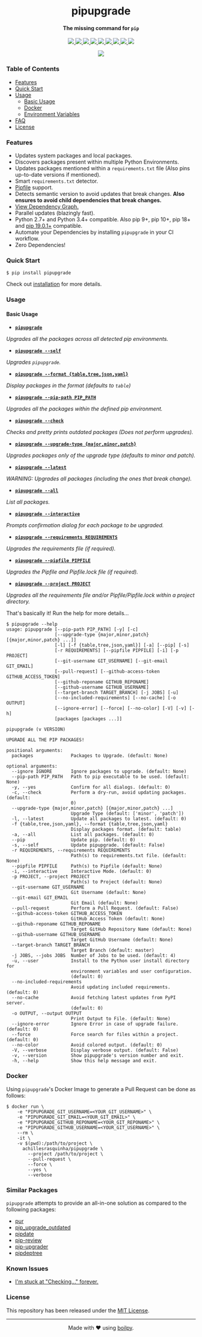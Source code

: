 <div align="center">
  <h1>
    pipupgrade
  </h1>
  <h4>The missing command for <code>pip</code></h4>
</div>

<p align="center">
  <a href='https://github.com/achillesrasquinha/pipupgrade/actions?query=workflow:"Continuous Integration"'>
    <img src="https://img.shields.io/github/workflow/status/achillesrasquinha/pipupgrade/ci?style=flat-square">
  </a>
  <a href="https://coveralls.io/github/achillesrasquinha/pipupgrade">
    <img src="https://img.shields.io/coveralls/github/achillesrasquinha/pipupgrade.svg?style=flat-square">
  </a>
  <a href="https://pypi.org/project/pipupgrade/">
		<img src="https://img.shields.io/pypi/v/pipupgrade.svg?style=flat-square">
	</a>
    <a href="https://pypi.org/project/pipupgrade/">
		<img src="https://img.shields.io/pypi/l/pipupgrade.svg?style=flat-square">
	</a>
  <a href="https://pypi.org/project/pipupgrade/">
		<img src="https://img.shields.io/pypi/pyversions/pipupgrade.svg?style=flat-square">
	</a>
  <a href="https://hub.docker.com/r/achillesrasquinha/pipupgrade">
		<img src="https://img.shields.io/docker/cloud/build/achillesrasquinha/pipupgrade.svg?style=flat-square&logo=docker">
	</a>
  <a href="https://git.io/boilpy">
    <img src="https://img.shields.io/badge/made%20with-boilpy-red.svg?style=flat-square">
  </a>
	<a href="https://saythanks.io/to/achillesrasquinha">
		<img src="https://img.shields.io/badge/Say%20Thanks-🦉-1EAEDB.svg?style=flat-square">
	</a>
	<a href="https://paypal.me/achillesrasquinha">
		<img src="https://img.shields.io/badge/donate-💵-f44336.svg?style=flat-square">
	</a>
</p>

<div align="center">
  <img src=".github/assets/demo.gif">
</div>

### Table of Contents
* [Features](#Features)
* [Quick Start](#quick-start)
* [Usage](#usage)
  * [Basic Usage](#basic-usage)
  * [Docker](#docker)
  * [Environment Variables](docs/source/envvar.md)
* [FAQ](FAQ.md)
* [License](#license)

### Features
* Updates system packages and local packages.
* Discovers packages present within multiple Python Environments.
* Updates packages mentioned within a `requirements.txt` file (Also pins up-to-date versions if mentioned).
* Smart `requirements.txt` detector.
* [Pipfile](https://github.com/pypa/pipenv) support.
* Detects semantic version to avoid updates that break changes. **Also ensures to avoid
 child dependencies that break changes.**
* [View Dependency Graph.](FAQ.md/#how-do-i-view-a-dependency-graph)
* Parallel updates (blazingly fast).
* Python 2.7+ and Python 3.4+ compatible. Also pip 9+, pip 10+, pip 18+ and [pip 19.0.1+](https://github.com/pypa/pip/issues/6158) compatible.
* Automate your Dependencies by installing `pipupgrade` in your CI workflow.
* Zero Dependencies!

### Quick Start

```shell
$ pip install pipupgrade
```

Check out [installation](docs/source/INSTALLATION.md) for more details.

### Usage

#### Basic Usage

* [**`pipupgrade`**](https://git.io/pipupgrade)

*Upgrades all the packages across all detected pip environments.*

* [**`pipupgrade --self`**](https://git.io/pipupgrade)

*Upgrades `pipupgrade`.*

* [**`pipupgrade --format {table,tree,json,yaml}`**](https://git.io/pipupgrade)

*Display packages in the format (defaults to `table`)*

* [**`pipupgrade --pip-path PIP_PATH`**](https://git.io/pipupgrade)

*Upgrades all the packages within the defined pip environment.*

* [**`pipupgrade --check`**](https://git.io/pipupgrade)

*Checks and pretty prints outdated packages (Does not perform upgrades).*

* [**`pipupgrade --upgrade-type {major,minor,patch}`**](https://git.io/pipupgrade)

*Upgrades packages only of the upgrade type (defaults to minor and patch).*

* [**`pipupgrade --latest`**](https://git.io/pipupgrade)

*WARNING: Upgrades all packages (including the ones that break change).*

* [**`pipupgrade --all`**](https://git.io/pipupgrade)

*List all packages.*

* [**`pipupgrade --interactive`**](https://git.io/pipupgrade)

*Prompts confirmation dialog for each package to be upgraded.*

* [**`pipupgrade --requirements REQUIREMENTS`**](https://git.io/pipupgrade)

*Upgrades the requirements file (if required).*

* [**`pipupgrade --pipfile PIPFILE`**](https://git.io/pipupgrade)

*Upgrades the Pipfile and Pipfile.lock file (if required).*

* [**`pipupgrade --project PROJECT`**](https://git.io/pipupgrade)

*Upgrades all the requirements file and/or Pipfile/Pipfile.lock within a project directory.*

That's basically it! Run the help for more details...

```
$ pipupgrade --help
usage: pipupgrade [--pip-path PIP_PATH] [-y] [-c]
                  [--upgrade-type {major,minor,patch} [{major,minor,patch} ...]]
                  [-l] [-f {table,tree,json,yaml}] [-a] [--pip] [-s]
                  [-r REQUIREMENTS] [--pipfile PIPFILE] [-i] [-p PROJECT]
                  [--git-username GIT_USERNAME] [--git-email GIT_EMAIL]
                  [--pull-request] [--github-access-token GITHUB_ACCESS_TOKEN]
                  [--github-reponame GITHUB_REPONAME]
                  [--github-username GITHUB_USERNAME]
                  [--target-branch TARGET_BRANCH] [-j JOBS] [-u]
                  [--no-included-requirements] [--no-cache] [-o OUTPUT]
                  [--ignore-error] [--force] [--no-color] [-V] [-v] [-h]
                  [packages [packages ...]]

pipupgrade (v VERSION)

UPGRADE ALL THE PIP PACKAGES!

positional arguments:
  packages              Packages to Upgrade. (default: None)

optional arguments:
  --ignore IGNORE       Ignore packages to upgrade. (default: None)
  --pip-path PIP_PATH   Path to pip executable to be used. (default: None)
  -y, --yes             Confirm for all dialogs. (default: 0)
  -c, --check           Perform a dry-run, avoid updating packages. (default:
                        0)
  --upgrade-type {major,minor,patch} [{major,minor,patch} ...]
                        Upgrade Type (default: ['minor', 'patch'])
  -l, --latest          Update all packages to latest. (default: 0)
  -f {table,tree,json,yaml}, --format {table,tree,json,yaml}
                        Display packages format. (default: table)
  -a, --all             List all packages. (default: 0)
  --pip                 Update pip. (default: 0)
  -s, --self            Update pipupgrade. (default: False)
  -r REQUIREMENTS, --requirements REQUIREMENTS
                        Path(s) to requirements.txt file. (default: None)
  --pipfile PIPFILE     Path(s) to Pipfile (default: None)
  -i, --interactive     Interactive Mode. (default: 0)
  -p PROJECT, --project PROJECT
                        Path(s) to Project (default: None)
  --git-username GIT_USERNAME
                        Git Username (default: None)
  --git-email GIT_EMAIL
                        Git Email (default: None)
  --pull-request        Perform a Pull Request. (default: False)
  --github-access-token GITHUB_ACCESS_TOKEN
                        GitHub Access Token (default: None)
  --github-reponame GITHUB_REPONAME
                        Target GitHub Repository Name (default: None)
  --github-username GITHUB_USERNAME
                        Target GitHub Username (default: None)
  --target-branch TARGET_BRANCH
                        Target Branch (default: master)
  -j JOBS, --jobs JOBS  Number of Jobs to be used. (default: 4)
  -u, --user            Install to the Python user install directory for
                        environment variables and user configuration.
                        (default: 0)
  --no-included-requirements
                        Avoid updating included requirements. (default: 0)
  --no-cache            Avoid fetching latest updates from PyPI server.
                        (default: 0)
  -o OUTPUT, --output OUTPUT
                        Print Output to File. (default: None)
  --ignore-error        Ignore Error in case of upgrade failure. (default: 0)
  --force               Force search for files within a project. (default: 0)
  --no-color            Avoid colored output. (default: 0)
  -V, --verbose         Display verbose output. (default: False)
  -v, --version         Show pipupgrade's version number and exit.
  -h, --help            Show this help message and exit.
```

### Docker

Using `pipupgrade`'s Docker Image to generate a Pull Request can be done as follows:

```
$ docker run \
    -e "PIPUPGRADE_GIT_USERNAME=<YOUR_GIT_USERNAME>" \
    -e "PIPUPGRADE_GIT_EMAIL=<YOUR_GIT_EMAIL>" \
    -e "PIPUPGRADE_GITHUB_REPONAME=<YOUR_GIT_REPONAME>" \
    -e "PIPUPGRADE_GITHUB_USERNAME=<YOUR_GIT_USERNAME>" \
    --rm \
    -it \
    -v $(pwd):/path/to/project \
      achillesrasquinha/pipupgrade \
        --project /path/to/project \
        --pull-request \
        --force \
        --yes \
        --verbose
```

### Similar Packages

`pipupgrade` attempts to provide an all-in-one solution as compared to the following packages:

* [pur](https://github.com/alanhamlett/pip-update-requirements)
* [pip_upgrade_outdated](https://github.com/defjaf/pip_upgrade_outdated)
* [pipdate](https://github.com/nschloe/pipdate)
* [pip-review](https://github.com/jgonggrijp/pip-review)
* [pip-upgrader](https://github.com/simion/pip-upgrader)
* [pipdeptree](https://github.com/naiquevin/pipdeptree)

### Known Issues

* [I'm stuck at "Checking..." forever.](https://github.com/achillesrasquinha/pipupgrade/issues/30)

### License

This repository has been released under the [MIT License](LICENSE).

---

<div align="center">
  Made with ❤️ using <a href="https://git.io/boilpy">boilpy</a>.
</div>